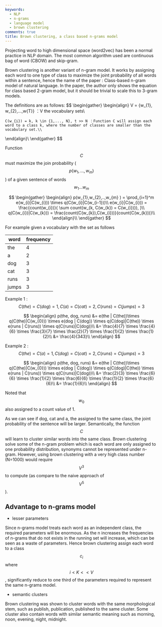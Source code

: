 ```yaml
---
keywords:
  - NLP
  - n-grams
  - language model
  - brown clustering
comments: true
title: Brown clustering, a class based n-grams model
---
```


Projecting word to high dimensional space (word2vec) has been a normal practice in NLP domain. The most common algorithm used are continuous bag of word (CBOW) and skip-gram.

Brown clustering is another variant of n-gram model. It works by assigning each word to one type of class to maximize the joint probability of all words within a sentence, hence the name of the paper : Class-based n-gram model of natural language. In the paper, the author only shows the equation for class based 2-gram model, but it should be trivial to scale this to 3-gram models.

The definitions are as follows:
$$
\begin{gather}
\begin{align}
    V = {w_{1}, w_{2},...,w{T}} ：V the vocabulary sets\\
    
    C(w_{i}) = k, k \in {1,..., N}, t >> N ：Function C will assign each word to a class k, where the number of classes are smaller than the vocabulary set.\\
\end{align}\\
\end{gather}
$$


Function $$C$$ must maximize the join probability ( $$p(w_{1},...,w_{m})$$ ) of a given sentence of words $$w_{1}...w_{m}$$

$$
\begin{gather}
\begin{align}
    p(w_{1},w_{2},..,w_{m} ) = \prod_{i=1}^m e(w_{i}|C(w_{i})) \times q(C(w_{i}|C(w_{i-1}))\\
    e(w_{i}|C(w_{i})) = \frac{count(w_{i})}{ \sum count(w_{k,  C(w_{k}) = C(w_{i})}), }\\    
    q(C(w_{i})|C(w_{k})) = \frac{count(C(w_{k}),C(w_{i}))}{count(C(w_{k}))}\\
\end{align}\\
\end{gather}
$$

For example given a vocabulary with the set as follows

| word    | frequency |
| ------- | ---- |
| the     | 4    |
| a       | 2    |
| dog     | 3    |
| cat     | 3    |
| runs    | 3    |
| jumps   | 3    |

Example 1 : $$C(the) = C(dog) = 1, C(a) = C(cat) = 2, C(runs) = C(jumps) = 3$$

$$
\begin{align}
p(the, dog, runs) &= e(the | C(the))\times q(C(the)|C(w_{0})) \times e(dog | C(dog)) \times q(C(dog)|C(the)) \times e(runs | C(runs)) \times q(C(runs)|C(dog))\\
&= \frac{4}{7} \times \frac{4}{6} \times \frac{3}{7} \times \frac{2}{7} \times \frac{1}{2} \times \frac{1}{2}\\
&= \frac{4}{343}\\
\end{align}                        
$$

Example 2 : $$C(the) = C(a) = 1, C(dog) = C(cat) = 2, C(runs) = C(jumps) = 3$$

$$
\begin{align}
p(the, dog, runs) &= e(the | C(the))\times q(C(the)|C(w_{0})) \times e(dog | C(dog)) \times q(C(dog)|C(the)) \times e(runs | C(runs)) \times q(C(runs)|C(dog))\\
&= \frac{2}{3} \times \frac{6}{6} \times \frac{1}{2} \times \frac{6}{6} \times \frac{1}{2} \times \frac{6}{6}\\
&= \frac{1}{6}\\
\end{align}
$$

Noted that $$w_{0}$$ also assigned to a count value of 1.

As we can see if dog, cat and a, the assigned to the same class, the joint probability of the sentence will be larger. Semantically, the function $$C$$ will learn to cluster similar words into the same class. Brown clustering solve some of the n-gram problem which is each word are only assigned to one probability distribution, synonyms cannot be represented under n-gram. However, using brown clustering with a very high class number (N=1000) would require $$V^3 $$ to compute (as compare to the naive approach of $$V^5$$). 

## Advantage to n-grams model

* lesser parameters

Since n-grams model treats each word as an independent class, the required parameters will be enormous. As the n increases the frequencies of n-grams that do not exists in the running set will increase, which can be seen as a waste of parameters. Hence brown clustering assign each word to a class $$c_{i}$$ where $$i < K << V$$, significantly reduce to one third of the parameters required to represent the same n-grams model.

* semantic clusters

Brown clustering was shown to cluster words with the same morphological stem, such as publish, publication, published to the same cluster. Some cluster also contain words with similar semantic meaning such as morning, noon, evening, night, midnight. 
